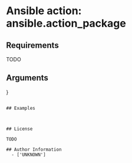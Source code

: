 # Ansible action: ansible.action_package





## Requirements

TODO

## Arguments

}
```

## Examples



## License

TODO

## Author Information
  - ['UNKNOWN']
